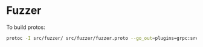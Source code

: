 # Fuzzer

To build protos:

```sh
protoc -I src/fuzzer/ src/fuzzer/fuzzer.proto --go_out=plugins=grpc:src/fuzzer
```

